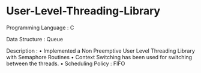 # User-Level-Threading-Library

Programming Language :  C

Data Structure : Queue

Description : 
• Implemented a Non Preemptive User Level Threading Library with Semaphore Routines
• Context Switching has been used for switching between the threads.
• Scheduling Policy : FIFO
